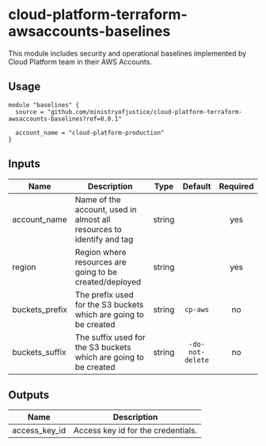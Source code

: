 # cloud-platform-terraform-awsaccounts-baselines

This module includes security and operational baselines implemented by Cloud Platform team in their AWS Accounts.

## Usage

```hcl
module "baselines" {
  source = "github.com/ministryofjustice/cloud-platform-terraform-awsaccounts-baselines?ref=0.0.1"

  account_name = "cloud-platform-production"
}
```
## Inputs

| Name         | Description | Type | Default | Required |
|--------------|-------------|:----:|:-----:|:-----:|
| account_name | Name of the account, used in almost all resources to identify and tag | string | | yes |
| region | Region where resources are going to be created/deployed | string | | yes |
| buckets_prefix | The prefix used for the S3 buckets which are going to be created | string | `cp-aws` | no |
| buckets_suffix | The suffix used for the S3 buckets which are going to be created | string | `-do-not-delete` | no |

## Outputs

| Name | Description |
|------|-------------|
| access_key_id | Access key id for the credentials. |
